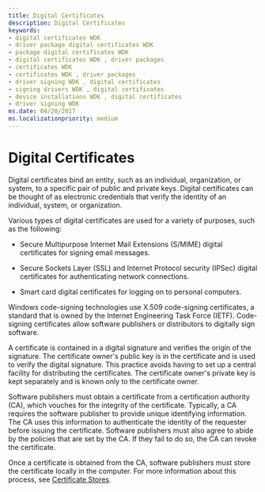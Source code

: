```yaml
---
title: Digital Certificates
description: Digital Certificates
keywords:
- digital certificates WDK
- driver package digital certificates WDK
- package digital certificates WDK
- digital certificates WDK , driver packages
- certificates WDK
- certificates WDK , driver packages
- driver signing WDK , digital certificates
- signing drivers WDK , digital certificates
- device installations WDK , digital certificates
- driver signing WDK
ms.date: 04/20/2017
ms.localizationpriority: medium
---
```


# Digital Certificates


Digital certificates bind an entity, such as an individual, organization, or system, to a specific pair of public and private keys. Digital certificates can be thought of as electronic credentials that verify the identity of an individual, system, or organization.

Various types of digital certificates are used for a variety of purposes, such as the following:

-   Secure Multipurpose Internet Mail Extensions (S/MIME) digital certificates for signing email messages.

-   Secure Sockets Layer (SSL) and Internet Protocol security (IPSec) digital certificates for authenticating network connections.

-   Smart card digital certificates for logging on to personal computers.

Windows code-signing technologies use X.509 code-signing certificates, a standard that is owned by the Internet Engineering Task Force (IETF). Code-signing certificates allow software publishers or distributors to digitally sign software.

A certificate is contained in a digital signature and verifies the origin of the signature. The certificate owner's public key is in the certificate and is used to verify the digital signature. This practice avoids having to set up a central facility for distributing the certificates. The certificate owner's private key is kept separately and is known only to the certificate owner.

Software publishers must obtain a certificate from a certification authority (CA), which vouches for the integrity of the certificate. Typically, a CA requires the software publisher to provide unique identifying information. The CA uses this information to authenticate the identity of the requester before issuing the certificate. Software publishers must also agree to abide by the policies that are set by the CA. If they fail to do so, the CA can revoke the certificate.

Once a certificate is obtained from the CA, software publishers must store the certificate locally in the computer. For more information about this process, see [Certificate Stores](certificate-stores.md).

 

 





